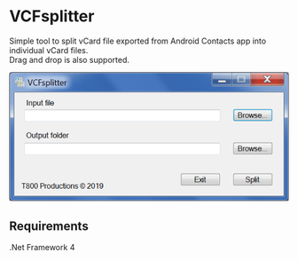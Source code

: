 # VCFsplitter
Simple tool to split vCard file exported from Android Contacts app into individual vCard files.<br>Drag and drop is also supported.

![screenshot](sshot.png)

## Requirements
.Net Framework 4
